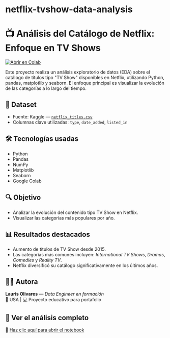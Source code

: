 # netflix-tvshow-data-analysis
# 📺 Análisis del Catálogo de Netflix: Enfoque en TV Shows
[![Abrir en Colab](https://colab.research.google.com/assets/colab-badge.svg)](https://colab.research.google.com/github/laurisolivares-dev/netflix-tvshow-data-analysis-/blob/main/Netflix_Data_Analysis.ipynb)

Este proyecto realiza un análisis exploratorio de datos (EDA) sobre el catálogo de títulos tipo "TV Show" disponibles en Netflix, utilizando Python, pandas, matplotlib y seaborn. El enfoque principal es visualizar la evolución de las categorías a lo largo del tiempo.

## 📁 Dataset

- Fuente: Kaggle — [`netflix_titles.csv`](https://www.kaggle.com/datasets/shivamb/netflix-shows)
- Columnas clave utilizadas: `type`, `date_added`, `listed_in`

## 🛠️ Tecnologías usadas

- Python
- Pandas
- NumPy
- Matplotlib
- Seaborn
- Google Colab

## 🔍 Objetivo

- Analizar la evolución del contenido tipo TV Show en Netflix.
- Visualizar las categorías más populares por año.

## 📊 Resultados destacados

- Aumento de títulos de TV Show desde 2015.
- Las categorías más comunes incluyen: *International TV Shows*, *Dramas*, *Comedies* y *Reality TV*.
- Netflix diversificó su catálogo significativamente en los últimos años.

## 👩‍💻 Autora

**Lauris Olivares** — _Data Engineer en formación_  
📍 USA | 💻 Proyecto educativo para portafolio  

## 🔗 Ver el análisis completo
📘 [Haz clic aquí para abrir el notebook](./Netflix_Data_Analysis.ipynb)
